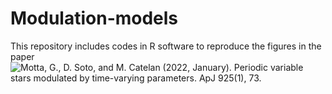 # Modulation-models
 This repository includes codes in R software to reproduce the figures in the paper ![Motta, G., D. Soto, and M. Catelan (2022, January). Periodic variable stars modulated by
time-varying parameters. ApJ 925(1), 73.](https://iopscience.iop.org/article/10.3847/1538-4357/ac3833)

